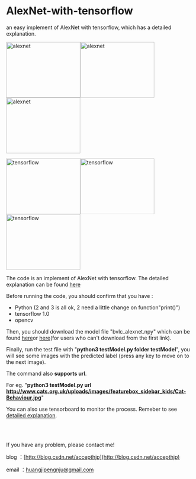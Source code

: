 # AlexNet-with-tensorflow
an easy implement of AlexNet with tensorflow, which has a detailed explanation.

<img src="https://raw.githubusercontent.com/hjptriplebee/AlexNet_with_tensorflow/master/testModel/005525.jpg" width = "200" height = "150" alt="alexnet" /><img src="https://raw.githubusercontent.com/hjptriplebee/AlexNet_with_tensorflow/master/testModel/002689.jpg" width = "200" height = "150" alt="alexnet" /><img src="https://raw.githubusercontent.com/hjptriplebee/AlexNet_with_tensorflow/master/testModel/000018.jpg" width = "200" height = "150" alt="alexnet" />

<img src="https://raw.githubusercontent.com/hjptriplebee/AlexNet_with_tensorflow/master/demo1.png" width = "200" height = "150" alt="tensorflow" /><img src="https://raw.githubusercontent.com/hjptriplebee/AlexNet_with_tensorflow/master/demo2.png" width = "200" height = "150" alt="tensorflow" /><img src="https://raw.githubusercontent.com/hjptriplebee/AlexNet_with_tensorflow/master/demo3.png" width = "200" height = "150" alt="tensorflow" />

The code is an implement of AlexNet with tensorflow. The detailed explanation can be found [here](http://blog.csdn.net/accepthjp/article/details/69999309)

Before running the code, you should confirm that you have :

- Python (2 and 3 is all ok, 2 need a little change on function"print()")
- tensorflow 1.0
- opencv

Then, you should download the model file "bvlc_alexnet.npy" which can be found [here](http://www.cs.toronto.edu/~guerzhoy/tf_alexnet/)or [here](http://pan.baidu.com/s/1c1ULewC)(for users who can't download from the first link).

Finally, run the test file with "**python3 testModel.py folder testModel**", you will see some images with the predicted label (press any key to move on to the next image).

The command also **supports url**. 

For eg. "**python3 testModel.py url http://www.cats.org.uk/uploads/images/featurebox_sidebar_kids/Cat-Behaviour.jpg**"

You can also use tensorboard to monitor the process. Remeber to see [detailed explanation](http://blog.csdn.net/accepthjp/article/details/69999309).

<br />
<br />

If you have any problem, please contact me!

blog  ：[http://blog.csdn.net/accepthjp](http://blog.csdn.net/accepthjp)

email ：huangjipengnju@gmail.com
